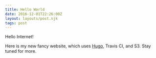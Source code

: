 ```yaml
---
title: Hello World
date: 2016-12-01T22:26:00Z
layout: layouts/post.njk
tags: post
---
```

Hello Internet!

Here is my new fancy website, which uses [Hugo](https://gohugo.io), Travis CI,
and S3. Stay tuned for more.
